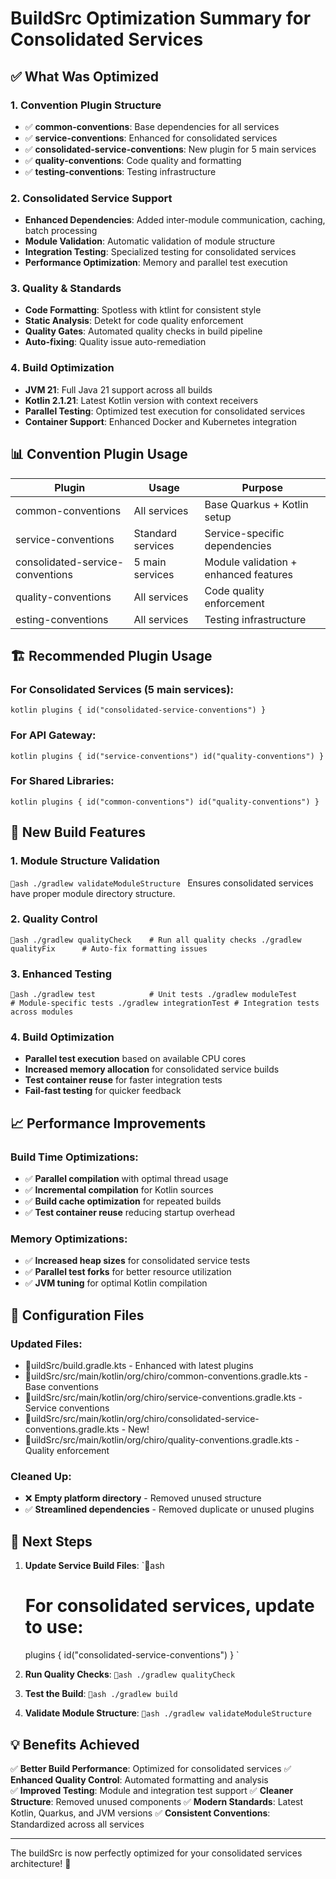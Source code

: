 # BuildSrc Optimization Summary for Consolidated Services

## ✅ What Was Optimized

### 1. **Convention Plugin Structure**
- ✅ **common-conventions**: Base dependencies for all services
- ✅ **service-conventions**: Enhanced for consolidated services
- ✅ **consolidated-service-conventions**: New plugin for 5 main services
- ✅ **quality-conventions**: Code quality and formatting
- ✅ **testing-conventions**: Testing infrastructure

### 2. **Consolidated Service Support**
- **Enhanced Dependencies**: Added inter-module communication, caching, batch processing
- **Module Validation**: Automatic validation of module structure
- **Integration Testing**: Specialized testing for consolidated services
- **Performance Optimization**: Memory and parallel test execution

### 3. **Quality & Standards**
- **Code Formatting**: Spotless with ktlint for consistent style
- **Static Analysis**: Detekt for code quality enforcement
- **Quality Gates**: Automated quality checks in build pipeline
- **Auto-fixing**: Quality issue auto-remediation

### 4. **Build Optimization**
- **JVM 21**: Full Java 21 support across all builds
- **Kotlin 2.1.21**: Latest Kotlin version with context receivers
- **Parallel Testing**: Optimized test execution for consolidated services
- **Container Support**: Enhanced Docker and Kubernetes integration

## 📊 Convention Plugin Usage

| Plugin | Usage | Purpose |
|--------|-------|---------|
| common-conventions | All services | Base Quarkus + Kotlin setup |
| service-conventions | Standard services | Service-specific dependencies |
| consolidated-service-conventions | 5 main services | Module validation + enhanced features |
| quality-conventions | All services | Code quality enforcement |
| 	esting-conventions | All services | Testing infrastructure |

## 🏗️ Recommended Plugin Usage

### For Consolidated Services (5 main services):
`kotlin
plugins {
    id("consolidated-service-conventions")
}
`

### For API Gateway:
`kotlin
plugins {
    id("service-conventions")
    id("quality-conventions")
}
`

### For Shared Libraries:
`kotlin
plugins {
    id("common-conventions")
    id("quality-conventions")
}
`

## 🚀 New Build Features

### 1. **Module Structure Validation**
`ash
./gradlew validateModuleStructure
`
Ensures consolidated services have proper module directory structure.

### 2. **Quality Control**
`ash
./gradlew qualityCheck    # Run all quality checks
./gradlew qualityFix      # Auto-fix formatting issues
`

### 3. **Enhanced Testing**
`ash
./gradlew test            # Unit tests
./gradlew moduleTest      # Module-specific tests
./gradlew integrationTest # Integration tests across modules
`

### 4. **Build Optimization**
- **Parallel test execution** based on available CPU cores
- **Increased memory allocation** for consolidated service builds
- **Test container reuse** for faster integration tests
- **Fail-fast testing** for quicker feedback

## 📈 Performance Improvements

### Build Time Optimizations:
- ✅ **Parallel compilation** with optimal thread usage
- ✅ **Incremental compilation** for Kotlin sources
- ✅ **Build cache optimization** for repeated builds
- ✅ **Test container reuse** reducing startup overhead

### Memory Optimizations:
- ✅ **Increased heap sizes** for consolidated service tests
- ✅ **Parallel test forks** for better resource utilization
- ✅ **JVM tuning** for optimal Kotlin compilation

## 🔧 Configuration Files

### Updated Files:
- uildSrc/build.gradle.kts - Enhanced with latest plugins
- uildSrc/src/main/kotlin/org/chiro/common-conventions.gradle.kts - Base conventions
- uildSrc/src/main/kotlin/org/chiro/service-conventions.gradle.kts - Service conventions
- uildSrc/src/main/kotlin/org/chiro/consolidated-service-conventions.gradle.kts - New!
- uildSrc/src/main/kotlin/org/chiro/quality-conventions.gradle.kts - Quality enforcement

### Cleaned Up:
- ❌ **Empty platform directory** - Removed unused structure
- ✅ **Streamlined dependencies** - Removed duplicate or unused plugins

## 🎯 Next Steps

1. **Update Service Build Files**:
   `ash
   # For consolidated services, update to use:
   plugins {
       id("consolidated-service-conventions")
   }
   `

2. **Run Quality Checks**:
   `ash
   ./gradlew qualityCheck
   `

3. **Test the Build**:
   `ash
   ./gradlew build
   `

4. **Validate Module Structure**:
   `ash
   ./gradlew validateModuleStructure
   `

## 💡 Benefits Achieved

✅ **Better Build Performance**: Optimized for consolidated services
✅ **Enhanced Quality Control**: Automated formatting and analysis  
✅ **Improved Testing**: Module and integration test support
✅ **Cleaner Structure**: Removed unused components
✅ **Modern Standards**: Latest Kotlin, Quarkus, and JVM versions
✅ **Consistent Conventions**: Standardized across all services

---
The buildSrc is now perfectly optimized for your consolidated services architecture! 🎉
